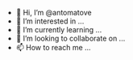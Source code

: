 - 👋 Hi, I’m @antomatove
- 👀 I’m interested in ...
- 🌱 I’m currently learning ...
- 💞️ I’m looking to collaborate on ...
- 📫 How to reach me ...

<!---
antomatove/antomatove is a ✨ special ✨ repository because its `README.md` (this file) appears on your GitHub profile.
You can click the Preview link to take a look at your changes.
--->
